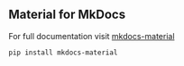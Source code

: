 ## Material for MkDocs
For full documentation visit [mkdocs-material](https://squidfunk.github.io/mkdocs-material/getting-started/)

    pip install mkdocs-material

